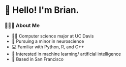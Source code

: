 # 👋 Hello! I'm Brian.

###  👨🏻‍💻  About Me 

- 👨‍🎓 Computer science major at UC Davis
- 🧠 Pursuing a minor in neuroscience
- 💻 Familiar with Python, R, and C++
- 🤖 Interested in machine learning/ artificial intelligence
- 🌉 Based in San Francisco
